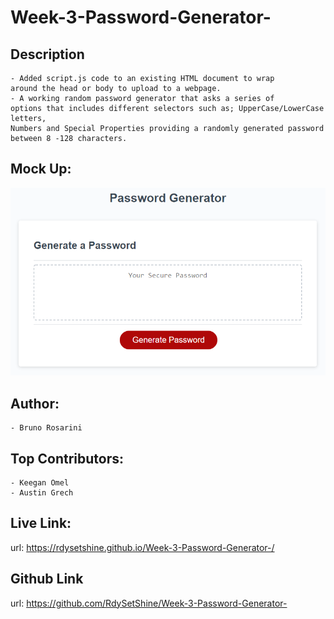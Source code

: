   # Week-3-Password-Generator-

  ## Description
  ```
- Added script.js code to an existing HTML document to wrap 
  around the head or body to upload to a webpage.
- A working random password generator that asks a series of
  options that includes different selectors such as; UpperCase/LowerCase letters, 
  Numbers and Special Properties providing a randomly generated password 
  between 8 -128 characters. 
  ```
  ## Mock Up:

 ![Alt text](assets/Images/03-javascript-homework-demo.png)

  ## Author:
  ```
  - Bruno Rosarini 
  ```
  ## Top Contributors:
  ```
 - Keegan Omel
 - Austin Grech 
  ```
  ## Live Link:
 url: https://rdysetshine.github.io/Week-3-Password-Generator-/

## Github Link

url: https://github.com/RdySetShine/Week-3-Password-Generator-
  